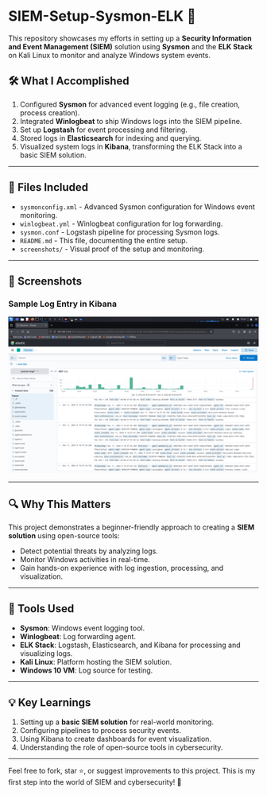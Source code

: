 # SIEM-Setup-Sysmon-ELK 🚀

This repository showcases my efforts in setting up a **Security Information and Event Management (SIEM)** solution using **Sysmon** and the **ELK Stack** on Kali Linux to monitor and analyze Windows system events.

## 🛠 What I Accomplished
1. Configured **Sysmon** for advanced event logging (e.g., file creation, process creation).
2. Integrated **Winlogbeat** to ship Windows logs into the SIEM pipeline.
3. Set up **Logstash** for event processing and filtering.
4. Stored logs in **Elasticsearch** for indexing and querying.
5. Visualized system logs in **Kibana**, transforming the ELK Stack into a basic SIEM solution.

---

## 📂 Files Included
- `sysmonconfig.xml` - Advanced Sysmon configuration for Windows event monitoring.
- `winlogbeat.yml` - Winlogbeat configuration for log forwarding.
- `sysmon.conf` - Logstash pipeline for processing Sysmon logs.
- `README.md` - This file, documenting the entire setup.
- `screenshots/` - Visual proof of the setup and monitoring.

---

## 📸 Screenshots
### Sample Log Entry in Kibana
![Kibana Screenshot](logs.png)

---

## 🔍 Why This Matters
This project demonstrates a beginner-friendly approach to creating a **SIEM solution** using open-source tools:
- Detect potential threats by analyzing logs.
- Monitor Windows activities in real-time.
- Gain hands-on experience with log ingestion, processing, and visualization.

---

## 🚀 Tools Used
- **Sysmon**: Windows event logging tool.
- **Winlogbeat**: Log forwarding agent.
- **ELK Stack**: Logstash, Elasticsearch, and Kibana for processing and visualizing logs.
- **Kali Linux**: Platform hosting the SIEM solution.
- **Windows 10 VM**: Log source for testing.

---

## 💡 Key Learnings
1. Setting up a **basic SIEM solution** for real-world monitoring.
2. Configuring pipelines to process security events.
3. Using Kibana to create dashboards for event visualization.
4. Understanding the role of open-source tools in cybersecurity.

---

Feel free to fork, star ⭐, or suggest improvements to this project. This is my first step into the world of SIEM and cybersecurity! 🌟
